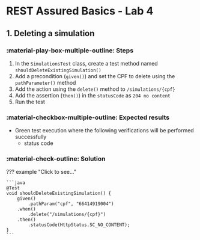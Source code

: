 # REST Assured Basics - Lab 4

## 1. Deleting a simulation

### :material-play-box-multiple-outline: Steps

1. In the `SimulationsTest` class, create a test method named `shouldDeleteExistingSimulation()`
2. Add a precondition (`given()`) and set the CPF to delete using the `pathParameter()` method
3. Add the action using the `delete()` method to `/simulations/{cpf}`
4. Add the assertion (`then()`) in the `statusCode` as `204 no content`
5. Run the test

### :material-checkbox-multiple-outline: Expected results

- Green test execution where the following verifications will be performed successfully
    - status code

### :material-check-outline: Solution

??? example "Click to see..."

    ```java
    @Test
    void shouldDeleteExistingSimulation() {
        given()
            .pathParam("cpf", "66414919004")
        .when()
            .delete("/simulations/{cpf}")
        .then()
            .statusCode(HttpStatus.SC_NO_CONTENT);
    }
    ```